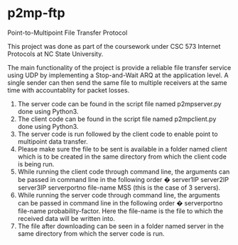 # p2mp-ftp
Point-to-Multipoint File Transfer Protocol

This project was done as part of the coursework under CSC 573 Internet Protocols at NC State University. 

The main functionality of the project is provide a reliable file transfer service using UDP by implementing a Stop-and-Wait ARQ at the application level. A single sender can then send the same file to multiple receivers at the same time with accountablity for packet losses. 

1.	The server code can be found in the script file named p2mpserver.py done using Python3.
2.	The client code can be found in the script file named p2mpclient.py done using Python3. 
3.	The server code is run followed by the client code to enable point to multipoint data transfer.
4.	Please make sure the file to be sent is available in a folder named client which is to be created in the same directory from which the client code is being run.
5.	While running the client code through command line, the arguments can be passed in command line in the following order � server1IP server2IP server3IP serverportno file-name MSS (this is the case of 3 servers).
6.	While running the server code through command line, the arguments can be passed in command line in the following order � serverportno file-name probability-factor. Here the file-name is the file to which the received data will be written into.
7.	The file after downloading can be seen in a folder named server in the same directory from which the server code is run.


